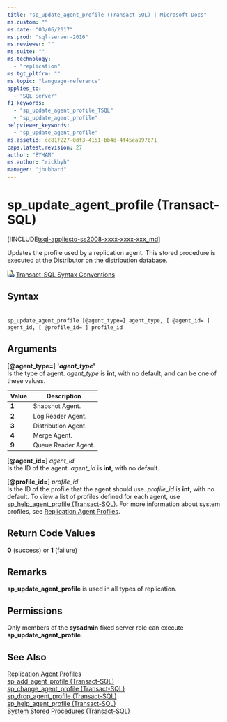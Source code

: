 ```yaml
---
title: "sp_update_agent_profile (Transact-SQL) | Microsoft Docs"
ms.custom: ""
ms.date: "03/06/2017"
ms.prod: "sql-server-2016"
ms.reviewer: ""
ms.suite: ""
ms.technology: 
  - "replication"
ms.tgt_pltfrm: ""
ms.topic: "language-reference"
applies_to: 
  - "SQL Server"
f1_keywords: 
  - "sp_update_agent_profile_TSQL"
  - "sp_update_agent_profile"
helpviewer_keywords: 
  - "sp_update_agent_profile"
ms.assetid: cc81f227-0df3-4151-bb4d-4f45ea997b71
caps.latest.revision: 27
author: "BYHAM"
ms.author: "rickbyh"
manager: "jhubbard"
---
```

# sp_update_agent_profile (Transact-SQL)
[!INCLUDE[tsql-appliesto-ss2008-xxxx-xxxx-xxx_md](../../includes/tsql-appliesto-ss2008-xxxx-xxxx-xxx-md.md)]

  Updates the profile used by a replication agent. This stored procedure is executed at the Distributor on the distribution database.  
  
 ![Topic link icon](../../database-engine/configure-windows/media/topic-link.gif "Topic link icon") [Transact-SQL Syntax Conventions](../../t-sql/language-elements/transact-sql-syntax-conventions-transact-sql.md)  
  
## Syntax  
  
```  
  
sp_update_agent_profile [@agent_type=] agent_type, [ @agent_id= ] agent_id, [ @profile_id= ] profile_id  
```  
  
## Arguments  
 [**@agent_type=**] **'***agent_type***'**  
 Is the type of agent. *agent_type* is **int**, with no default, and can be one of these values.  
  
|Value|Description|  
|-----------|-----------------|  
|**1**|Snapshot Agent.|  
|**2**|Log Reader Agent.|  
|**3**|Distribution Agent.|  
|**4**|Merge Agent.|  
|**9**|Queue Reader Agent.|  
  
 [**@agent_id=**] *agent_id*  
 Is the ID of the agent. *agent_id* is **int**, with no default.  
  
 [**@profile_id=**] *profile_id*  
 Is the ID of the profile that the agent should use. *profile_id* is **int**, with no default. To view a list of profiles defined for each agent, use [sp_help_agent_profile &#40;Transact-SQL&#41;](../../relational-databases/system-stored-procedures/sp-help-agent-profile-transact-sql.md). For more information about system profiles, see [Replication Agent Profiles](../../relational-databases/replication/agents/replication-agent-profiles.md).  
  
## Return Code Values  
 **0** (success) or **1** (failure)  
  
## Remarks  
 **sp_update_agent_profile** is used in all types of replication.  
  
## Permissions  
 Only members of the **sysadmin** fixed server role can execute **sp_update_agent_profile**.  
  
## See Also  
 [Replication Agent Profiles](../../relational-databases/replication/agents/replication-agent-profiles.md)   
 [sp_add_agent_profile &#40;Transact-SQL&#41;](../../relational-databases/system-stored-procedures/sp-add-agent-profile-transact-sql.md)   
 [sp_change_agent_profile &#40;Transact-SQL&#41;](../../relational-databases/system-stored-procedures/sp-change-agent-profile-transact-sql.md)   
 [sp_drop_agent_profile &#40;Transact-SQL&#41;](../../relational-databases/system-stored-procedures/sp-drop-agent-profile-transact-sql.md)   
 [sp_help_agent_profile &#40;Transact-SQL&#41;](../../relational-databases/system-stored-procedures/sp-help-agent-profile-transact-sql.md)   
 [System Stored Procedures &#40;Transact-SQL&#41;](../../relational-databases/system-stored-procedures/system-stored-procedures-transact-sql.md)  
  
  